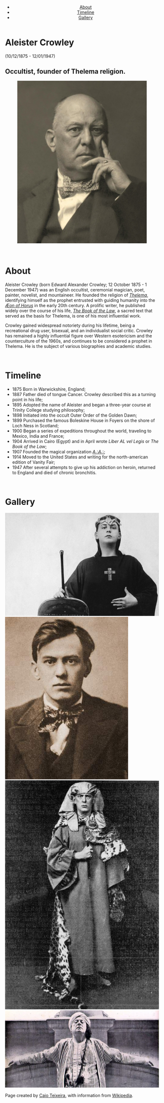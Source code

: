 <!DOCTYPE html>
<html lang="en">
  <head>
    <meta charset="UTF-8" />
    <meta http-equiv="X-UA-Compatible" content="IE=edge" />
    <meta name="viewport" content="width=device-width, initial-scale=1.0" />
    <title>Aleister Crowley Bio</title>
    <link rel="stylesheet" href="./assets/css/style.css" />
  </head>
  <body>
    <header>
      <nav>
        <ul>
          <li><a href="#about-link">About</a></li>
          <li><a href="#timeline-link">Timeline</a></li>
          <li><a href="#gallery-link">Gallery</a></li>
        </ul>
      </nav>
    </header>
    <div class="container">
      <h1>Aleister Crowley</h1>
      <p>(10/12/1875 - 12/01/1947)</p>
      <h2>Occultist, founder of Thelema religion.<br /></h2>
    </div>
    <main>
      <div class="fig_container">
        <figure>
          <img src="./assets/images/aleister1.jpg" alt="" />
        </figure>
      </div>
      <a id="about-link"></a> <br />
      <div class="about-text">
        <h1>About</h1>
        <p>
          Aleister Crowley (born Edward Alexander Crowley; 12 October 1875 - 1
          December 1947) was an English occultist, ceremonial magician, poet,
          painter, novelist, and mountaineer. He founded the religion of
          <i
            ><a href="https://en.wikipedia.org/wiki/Thelema" target="_blank"
              >Thelema</a
            ></i
          >, identifying himself as the prophet entrusted with guiding humanity
          into the
          <i
            ><a
              href="https://en.wikipedia.org/wiki/%C3%86on_of_Horus"
              target="_blank"
              >Æon of Horus</a
            ></i
          >
          in the early 20th century. A prolific writer, he published widely over
          the course of his life,
          <i
            ><a
              href="https://en.wikipedia.org/wiki/The_Book_of_the_Law"
              target="_blank"
              >The Book of the Law</a
            ></i
          >, a sacred text that served as the basis for Thelema, is one of his
          most influential work.
        </p>
        <p>
          Crowley gained widespread notoriety during his lifetime, being a
          recreational drug user, bisexual, and an individualist social critic.
          Crowley has remained a highly influential figure over Western
          esotericism and the counterculture of the 1960s, and continues to be
          considered a prophet in Thelema. He is the subject of various
          biographies and academic studies.
        </p>
      </div>
      <a id="timeline-link"></a> <br />
      <div class="timeline">
        <h1>Timeline</h1>
        <ul class="timeline-content">
          <li>
            <span class="timeline-dates">1875</span> Born in Warwickshire,
            England;
          </li>
          <li>
            <span class="timeline-dates">1887</span> Father died of tongue
            Cancer. Crowley described this as a turning point in his life;
          </li>
          <li>
            <span class="timeline-dates">1895</span> Adopted the name of
            Aleister and began a three-year course at Trinity College studying
            philosophy;
          </li>
          <li>
            <span class="timeline-dates">1898</span> Initiated into the occult
            Outer Order of the Golden Dawn;
          </li>
          <li>
            <span class="timeline-dates">1899</span> Purchased the famous
            Boleskine House in Foyers on the shore of Loch Ness in Scotland;
          </li>
          <li>
            <span class="timeline-dates">1900</span> Began a series of
            expeditions throughout the world, traveling to Mexico, India and
            France;
          </li>
          <li>
            <span class="timeline-dates">1904</span> Arrived in Cairo (Egypt)
            and in April wrote <i>Liber AL vel Legis</i> or
            <i>The Book of the Law</i>;
          </li>
          <li>
            <span class="timeline-dates">1907</span> Founded the magical
            organization
            <i
              ><a
                href="https://en.wikipedia.org/wiki/A%E2%88%B4A%E2%88%B4"
                target="_blank"
                >A∴A∴</a
              ></i
            >;
          </li>
          <li>
            <span class="timeline-dates">1914</span> Moved to the United States
            and writing for the north-american edition of Vanity Fair;
          </li>
          <li>
            <span class="timeline-dates">1947</span> After several attempts to
            give up his addiction on heroin, returned to England and died of
            chronic bronchitis.
          </li>
        </ul>
      </div>
      <a id="gallery-link"></a> <br />
      <div class="images">
        <div class="gallery-title"><h1>Gallery</h1></div>
        <div class="thumbs">
          <div class="gallery">
            <a target="_blank" href="./assets/images/aleister2.jpg">
              <img src="./assets/images/aleister2.jpg" alt="Aleister Crowley" />
            </a>
          </div>
          <div class="gallery">
            <a target="_blank" href="./assets/images/aleister3.jpg">
              <img src="./assets/images/aleister3.jpg" alt="Aleister Crowley" />
            </a>
          </div>
          <div class="gallery">
            <a target="_blank" href="./assets/images/aleister4.jpg">
              <img src="./assets/images/aleister4.jpg" alt="Aleister Crowley" />
            </a>
          </div>
          <div class="gallery">
            <a target="_blank" href="./assets/images/aleister5.jpg">
              <img src="./assets/images/aleister5.jpg" alt="Aleister Crowley" />
            </a>
          </div>
        </div>
      </div>
    </main>
    <footer>
      <p>Page created by
      <a href="https://github.com/ceptex" target="_blank">Caio Teixeira</a>,
      with information from
      <a href="https://en.wikipedia.org/wiki/Aleister_Crowley" target="_blank"
        >Wikipedia</a
      >.</p>
    </footer>
  </body>
</html>
